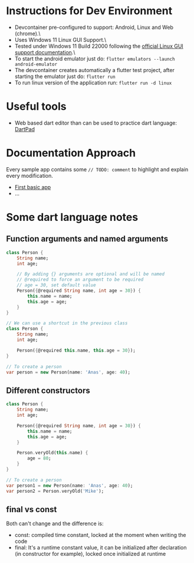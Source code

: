 # Instructions for Dev Environment

- Devcontainer pre-configured to support: Android, Linux and Web (chrome).\
- Uses Windows 11 Linux GUI Support.\
- Tested under Windows 11 Build 22000 following the [official Linux GUI support documentation](https://docs.microsoft.com/en-us/windows/wsl/tutorials/gui-apps).\
- To start the android emulator just do: `flutter emulators --launch android-emulator`
- The devcontainer creates automatically a flutter test project, after starting the emulator just do: `flutter run`
- To run linux version of the application run: `flutter run -d linux`

# Useful tools

- Web based dart editor than can be used to practice dart language: [DartPad](https://dartpad.dev)

# Documentation Approach

Every sample app contains some `// TODO: comment` to highlight and explain every modification.

- [First basic app](./basic_flutter_app)
- ...

# Some dart language notes

## Function arguments and named arguments

```dart
class Person {
    String name;
    int age;

    // By adding {} arguments are optional and will be named
    // @required to force an argument to be required
    // age = 30, set default value
    Person({@required String name, int age = 30}) {
        this.name = name;
        this.age = age;
    }
}

// We can use a shortcut in the previous class
class Person {
    String name;
    int age;

    Person({@required this.name, this.age = 30});
}

// To create a person
var person = new Person(name: 'Anas', age: 40);
```

## Different constructors

```dart
class Person {
    String name;
    int age;

    Person({@required String name, int age = 30}) {
        this.name = name;
        this.age = age;
    }

    Person.veryOld(this.name) {
        age = 80;
    }
}

// To create a person
var person1 = new Person(name: 'Anas', age: 40);
var person2 = Person.veryOld('Mike');
```

## final vs const

Both can't change and the difference is: 
- const: compiled time constant, locked at the moment when writing the code
- final: It's a runtime constant value, it can be initialized after declaration (in constructor for example), locked once initialized at runtime